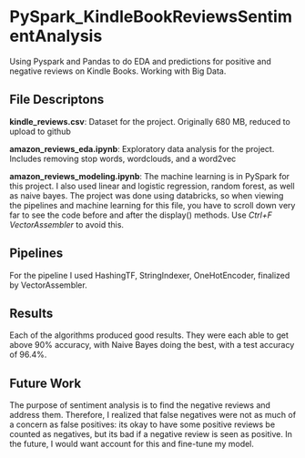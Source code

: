 # PySpark_KindleBookReviewsSentimentAnalysis
Using Pyspark and Pandas to do EDA and predictions for positive and negative reviews on Kindle Books. Working with Big Data.

## File Descriptons

**kindle_reviews.csv**: Dataset for the project. Originally 680 MB, reduced to upload to github

**amazon_reviews_eda.ipynb**: Exploratory data analysis for the project. Includes removing stop words, wordclouds, and a word2vec

**amazon_reviews_modeling.ipynb**: The machine learning is in PySpark for this project. I also used linear and logistic regression, random forest, as well as naive bayes. The project was done using databricks, so when viewing the pipelines and machine learning for this file, you have to scroll down very far to see the code before and after the display() methods. Use _Ctrl+F VectorAssembler_ to avoid this.

## Pipelines

For the pipeline I used HashingTF, StringIndexer, OneHotEncoder, finalized by VectorAssembler.

## Results

Each of the algorithms produced good results. They were each able to get above 90% accuracy, with Naive Bayes doing the best, with a test accuracy of 96.4%.

## Future Work

The purpose of sentiment analysis is to find the negative reviews and address them. Therefore, I realized that false negatives were not as much of a concern as false positives: its okay to have some positive reviews be counted as negatives, but its bad if a negative review is seen as positive. In the future, I would want account for this and fine-tune my model. 

